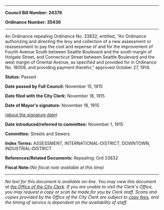 

********

**Council Bill Number: 24376**
   
**Ordinance Number: 35436**
********

 An Ordinance repealing Ordinance No. 33832, entitled, "An Ordinance authorizing and directing the levy and collection of a new assessment or reassessment to pay the cost and expense of and for the improvement of Fourth Avenue South between Seattle Boulevard and the south margin of Holgate Street, and Connecticut Street between Seattle Boulevard and the west margin of Oriental Avenue, as specified and provided for in Ordinance No. 18008, and providing payment therefor," approved October 27, 1914.

**Status:** Passed
   
**Date passed by Full Council:** November 15, 1915
   
**Date filed with the City Clerk:** November 18, 1915
   
**Date of Mayor's signature:** November 18, 1915
   
[(about the signature date)](/~public/approvaldate.htm)
   
   
   
**Date introduced/referred to committee:** November 1, 1915
   
**Committee:** Streets and Sewers
   
   
**Index Terms:** ASSESSMENT, INTERNATIONAL-DISTRICT, DOWNTOWN, INDUSTRIAL-DISTRICT

**References/Related Documents:** Repealing: Ord 33832

**Fiscal Note:**_(No fiscal note available at this time)_
********

_No text for this document is available on-line. You may view this document at [the Office of the City Clerk](http://www.seattle.gov/leg/clerk/contactUs.htm). If you are unable to visit the Clerk's Office, you may request a copy or scan be made for you by Clerk staff. Scans and copies provided by the Office of the City Clerk are subject to [copy fees](http://clerk.seattle.gov/~public/clerkfees.htm), and the timing of service is dependent on the availability of staff._

